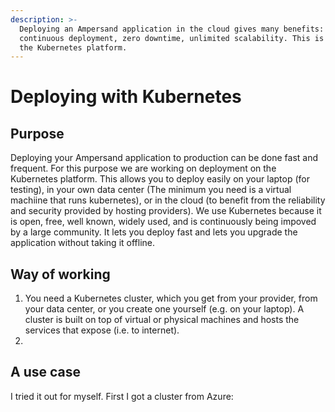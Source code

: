 ```yaml
---
description: >-
  Deploying an Ampersand application in the cloud gives many benefits:
  continuous deployment, zero downtime, unlimited scalability. This is done on
  the Kubernetes platform.
---
```


# Deploying with Kubernetes

## Purpose

Deploying your Ampersand application to production can be done fast and frequent. For this purpose we are working on deployment on the Kubernetes platform. This allows you to deploy easily on your laptop \(for testing\), in your own data center \(The minimum you need is a virtual machiine that runs kubernetes\), or in the cloud \(to benefit from the reliability and security provided by hosting providers\). We use Kubernetes because it is open, free, well known, widely used, and is continuously being impoved by a large community. It lets you deploy fast and lets you upgrade the application without taking it offline.

## Way of working

1. You need a Kubernetes cluster, which you get from your provider, from your data center, or you create one yourself \(e.g. on your laptop\). A cluster is built on top of virtual or physical machines and hosts the services that expose \(i.e. to internet\).
2. 


## A use case

I tried it out for myself. First I got a cluster from Azure:



